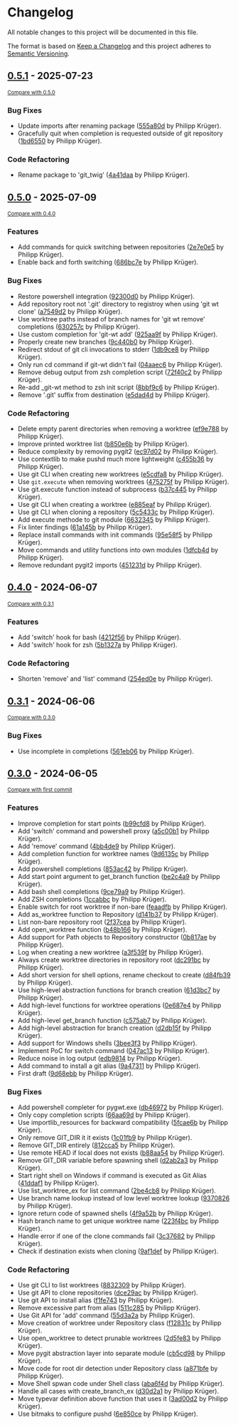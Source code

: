 # Changelog

All notable changes to this project will be documented in this file.

The format is based on [Keep a Changelog](http://keepachangelog.com/en/1.0.0/)
and this project adheres to [Semantic Versioning](http://semver.org/spec/v2.0.0.html).

<!-- insertion marker -->
## [0.5.1](https://github.com/Bubichoo-Teitichoo/pygwt/releases/tag/0.5.1) - 2025-07-23

<small>[Compare with 0.5.0](https://github.com/Bubichoo-Teitichoo/pygwt/compare/0.5.0...0.5.1)</small>

### Bug Fixes

- Update imports after renaming package ([555a80d](https://github.com/Bubichoo-Teitichoo/pygwt/commit/555a80d735adb90a685afa84fb5833c7cb264b28) by Philipp Krüger).
- Gracefully quit when completion is requested outside of git repository ([1bd6550](https://github.com/Bubichoo-Teitichoo/pygwt/commit/1bd65501e1189b451b2bb23992bdc344fff8c6e3) by Philipp Krüger).

### Code Refactoring

- Rename package to 'git_twig' ([4a41daa](https://github.com/Bubichoo-Teitichoo/pygwt/commit/4a41daa206ed30ab2de4336c1ae2e963b49332f5) by Philipp Krüger).

## [0.5.0](https://github.com/Bubichoo-Teitichoo/pygwt/releases/tag/0.5.0) - 2025-07-09

<small>[Compare with 0.4.0](https://github.com/Bubichoo-Teitichoo/pygwt/compare/0.4.0...0.5.0)</small>

### Features

- Add commands for quick switching between repositories ([2e7e0e5](https://github.com/Bubichoo-Teitichoo/pygwt/commit/2e7e0e5c8ab3b34a6cf96ebd505279ce0ab5674d) by Philipp Krüger).
- Enable back and forth switching ([686bc7e](https://github.com/Bubichoo-Teitichoo/pygwt/commit/686bc7e21f01c5c5ca730d4821cb4d4ee3167ab7) by Philipp Krüger).

### Bug Fixes

- Restore powershell integration ([92300d0](https://github.com/Bubichoo-Teitichoo/pygwt/commit/92300d01bf100aa587ccf397b1f9de342d1057ca) by Philipp Krüger).
- Add repository root not '.git' directory to registroy when using 'git wt clone' ([a7549d2](https://github.com/Bubichoo-Teitichoo/pygwt/commit/a7549d2a3d3e4e2ba1ad450a1017f4767224e55b) by Philipp Krüger).
- Use worktree paths instead of branch names for 'git wt remove' completions ([630257c](https://github.com/Bubichoo-Teitichoo/pygwt/commit/630257c6fd45d9bd0184fdc447e8a2298b504a3b) by Philipp Krüger).
- Use custom completion for 'git-wt add' ([925aa9f](https://github.com/Bubichoo-Teitichoo/pygwt/commit/925aa9f16fd6e6500c52181d853996c3313af246) by Philipp Krüger).
- Properly create new branches ([9c440b0](https://github.com/Bubichoo-Teitichoo/pygwt/commit/9c440b0acff038d0105fb993c184836fcac850c8) by Philipp Krüger).
- Redirect stdout of git cli invocations to stderr ([1db9ce8](https://github.com/Bubichoo-Teitichoo/pygwt/commit/1db9ce81fe0319cb6d19c4266cd90a72d6279431) by Philipp Krüger).
- Only run cd command if git-wt didn't fail ([04aaec6](https://github.com/Bubichoo-Teitichoo/pygwt/commit/04aaec67126d735ef7b99393296f4a7f826eda14) by Philipp Krüger).
- Remove debug output from zsh completion script ([72f40c2](https://github.com/Bubichoo-Teitichoo/pygwt/commit/72f40c2c1ac0ca23ba6cb2dd4a6c3c024cbaba1e) by Philipp Krüger).
- Re-add _git-wt method to zsh init script ([8bbf9c6](https://github.com/Bubichoo-Teitichoo/pygwt/commit/8bbf9c6cc2645c6b256c518ba6899f28c84085e4) by Philipp Krüger).
- Remove '.git' suffix from destination ([e5dad4d](https://github.com/Bubichoo-Teitichoo/pygwt/commit/e5dad4dea3db10b3457c145f6fd5a623fda6b3dd) by Philipp Krüger).

### Code Refactoring

- Delete empty parent directories when removing a worktree ([ef9e788](https://github.com/Bubichoo-Teitichoo/pygwt/commit/ef9e788508de956c05d55f9885cb171df817f397) by Philipp Krüger).
- Improve printed worktree list ([b850e6b](https://github.com/Bubichoo-Teitichoo/pygwt/commit/b850e6b90db46c55d139bc54981cb72be120f0a1) by Philipp Krüger).
- Reduce complexity by removing pygit2 ([ec97d02](https://github.com/Bubichoo-Teitichoo/pygwt/commit/ec97d02968255872f39b93ecc94e378c05f79b04) by Philipp Krüger).
- Use contextlib to make pushd much more lightweight ([c455b36](https://github.com/Bubichoo-Teitichoo/pygwt/commit/c455b36310c2f29579b09ebca34bac9bbc2d0098) by Philipp Krüger).
- Use git CLI when creating new worktrees ([e5cdfa8](https://github.com/Bubichoo-Teitichoo/pygwt/commit/e5cdfa8da200ee8b7e5283efaf6059c58b09e3f0) by Philipp Krüger).
- Use `git.execute` when removing worktrees ([475275f](https://github.com/Bubichoo-Teitichoo/pygwt/commit/475275f06d0fa340d43828317d29b709f19ff9b4) by Philipp Krüger).
- Use git.execute function instead of subprocess ([b37c445](https://github.com/Bubichoo-Teitichoo/pygwt/commit/b37c445ecc4d2d01f222ca91d1b2b7b8285bf8a5) by Philipp Krüger).
- Use git CLI when creating a worktree ([e885eaf](https://github.com/Bubichoo-Teitichoo/pygwt/commit/e885eafefe3d9476a3903ac03a77c9f069627e14) by Philipp Krüger).
- Use git CLI when cloning a repository ([5c5433c](https://github.com/Bubichoo-Teitichoo/pygwt/commit/5c5433cfd7bef4ecba4fb1df46dc5fabf6085246) by Philipp Krüger).
- Add execute methode to git module ([6632345](https://github.com/Bubichoo-Teitichoo/pygwt/commit/6632345ea0fd5e0e39fc7aed4cd3b4674552f1e5) by Philipp Krüger).
- Fix linter findings ([61a145b](https://github.com/Bubichoo-Teitichoo/pygwt/commit/61a145b2dd5c5df750a53518d303715f18e458e3) by Philipp Krüger).
- Replace install commands with init commands ([95e58f5](https://github.com/Bubichoo-Teitichoo/pygwt/commit/95e58f54ea78863e96671bc80b4a6521f8003603) by Philipp Krüger).
- Move commands and utility functions into own modules ([1dfcb4d](https://github.com/Bubichoo-Teitichoo/pygwt/commit/1dfcb4dceddaa17e7515270faccf850c8679c6dd) by Philipp Krüger).
- Remove redundant pygit2 imports ([451231d](https://github.com/Bubichoo-Teitichoo/pygwt/commit/451231dcad5be8ccfed1485c81bb4f8c14191acc) by Philipp Krüger).

## [0.4.0](https://github.com/Bubichoo-Teitichoo/pygwt/releases/tag/0.4.0) - 2024-06-07

<small>[Compare with 0.3.1](https://github.com/Bubichoo-Teitichoo/pygwt/compare/0.3.1...0.4.0)</small>

### Features

- Add 'switch' hook for bash ([4212f56](https://github.com/Bubichoo-Teitichoo/pygwt/commit/4212f56e8d592a42226102071cea07f3943f7f10) by Philipp Krüger).
- Add 'switch' hook for zsh ([5b1327a](https://github.com/Bubichoo-Teitichoo/pygwt/commit/5b1327a69f5ed664aea1257fb1c860b886737df5) by Philipp Krüger).

### Code Refactoring

- Shorten 'remove' and 'list' command ([254ed0e](https://github.com/Bubichoo-Teitichoo/pygwt/commit/254ed0e9d54fa1dbee383b760fcfb028321a4645) by Philipp Krüger).

## [0.3.1](https://github.com/Bubichoo-Teitichoo/pygwt/releases/tag/0.3.1) - 2024-06-06

<small>[Compare with 0.3.0](https://github.com/Bubichoo-Teitichoo/pygwt/compare/0.3.0...0.3.1)</small>

### Bug Fixes

- Use incomplete in completions ([561eb06](https://github.com/Bubichoo-Teitichoo/pygwt/commit/561eb06fc17fcc602cbe761fe8e3750c292e2993) by Philipp Krüger).

## [0.3.0](https://github.com/Bubichoo-Teitichoo/pygwt/releases/tag/0.3.0) - 2024-06-05

<small>[Compare with first commit](https://github.com/Bubichoo-Teitichoo/pygwt/compare/8085ac79b808ff299abb102979b4639acee940d3...0.3.0)</small>

### Features

- Improve completion for start points ([b99cfd8](https://github.com/Bubichoo-Teitichoo/pygwt/commit/b99cfd8da3ce2a7658f15b1ea4bf09bdbe903b1d) by Philipp Krüger).
- Add 'switch' command and powershell proxy ([a5c00b1](https://github.com/Bubichoo-Teitichoo/pygwt/commit/a5c00b1b17cc3fa2d02e0662ac97f65e065e9e36) by Philipp Krüger).
- Add 'remove' command ([4bb4de9](https://github.com/Bubichoo-Teitichoo/pygwt/commit/4bb4de9af6f1d2bc0d4e03b6e13a6354d354c4fd) by Philipp Krüger).
- Add completion function for worktree names ([9d6135c](https://github.com/Bubichoo-Teitichoo/pygwt/commit/9d6135cace948dd787898a6a7931c466cadf43de) by Philipp Krüger).
- Add powershell completions ([853ac42](https://github.com/Bubichoo-Teitichoo/pygwt/commit/853ac426c88f0a12feeeceb9df66a9d346fd3f38) by Philipp Krüger).
- Add start point argument to get_branch function ([be2c4a9](https://github.com/Bubichoo-Teitichoo/pygwt/commit/be2c4a920b72cf5cf759456cd3cbbcbf9a6e8435) by Philipp Krüger).
- Add bash shell completions ([9ce79a9](https://github.com/Bubichoo-Teitichoo/pygwt/commit/9ce79a9040b647becf16168de92e4514a851f53d) by Philipp Krüger).
- Add ZSH completions ([1ccabbc](https://github.com/Bubichoo-Teitichoo/pygwt/commit/1ccabbceb0944ce38932de6a125d4b71afc6471f) by Philipp Krüger).
- Enable switch for root worktree if non-bare ([feaadfb](https://github.com/Bubichoo-Teitichoo/pygwt/commit/feaadfb80abd594ac010cef88b9894c9c0e91acc) by Philipp Krüger).
- Add as_worktree function to Repository ([d141b37](https://github.com/Bubichoo-Teitichoo/pygwt/commit/d141b373da7d0a56b956ec2bb1f80579207c3e44) by Philipp Krüger).
- List non-bare repository root ([2f37cea](https://github.com/Bubichoo-Teitichoo/pygwt/commit/2f37cea46f216d21881473422ef44b04d33c73a6) by Philipp Krüger).
- Add open_worktree function ([b48b166](https://github.com/Bubichoo-Teitichoo/pygwt/commit/b48b1665d24dbf19b43275c4c20f644d33411855) by Philipp Krüger).
- Add support for Path objects to Repository constructor ([0b817ae](https://github.com/Bubichoo-Teitichoo/pygwt/commit/0b817aeaae83bae39264538f10d69de3e35a4faf) by Philipp Krüger).
- Log when creating a new worktree ([a3f539f](https://github.com/Bubichoo-Teitichoo/pygwt/commit/a3f539fa8a7b13fe3237b2f47f8b21aba52de939) by Philipp Krüger).
- Always create worktree directories in repository root ([dc291bc](https://github.com/Bubichoo-Teitichoo/pygwt/commit/dc291bc3d3e4f234d56f99ad2b1f2189ed89fb85) by Philipp Krüger).
- Add short version for shell options, rename checkout to create ([d84fb39](https://github.com/Bubichoo-Teitichoo/pygwt/commit/d84fb3930867b71408a14de7af9c96c069ffbac8) by Philipp Krüger).
- Use high-level abstraction functions for branch creation ([61d3bc7](https://github.com/Bubichoo-Teitichoo/pygwt/commit/61d3bc777fc793111b76278b2f6bb0299183fd42) by Philipp Krüger).
- Add high-level functions for worktree operations ([0e687e4](https://github.com/Bubichoo-Teitichoo/pygwt/commit/0e687e43533aff22168f275c98f35d662833cad3) by Philipp Krüger).
- Add high-level get_branch function ([c575ab7](https://github.com/Bubichoo-Teitichoo/pygwt/commit/c575ab7dfda43cb6a8ccaae13d86de4ae5171301) by Philipp Krüger).
- Add high-level abstraction for branch creation ([d2db15f](https://github.com/Bubichoo-Teitichoo/pygwt/commit/d2db15f2b89b9ee2cb7e804921654ecf0465d048) by Philipp Krüger).
- Add support for Windows shells ([3bee3f3](https://github.com/Bubichoo-Teitichoo/pygwt/commit/3bee3f31037897929273a4f60ff2af6956508ad7) by Philipp Krüger).
- Implement PoC for switch command ([047ac13](https://github.com/Bubichoo-Teitichoo/pygwt/commit/047ac137e9205786223ff4e2c1b9acec9ef41ed3) by Philipp Krüger).
- Reduce noise in log output ([edb9814](https://github.com/Bubichoo-Teitichoo/pygwt/commit/edb981449e490218c5b27288f3c2ee5c4c871312) by Philipp Krüger).
- Add command to install a git alias ([9a47311](https://github.com/Bubichoo-Teitichoo/pygwt/commit/9a473110006450d6edc982e0633ed6339c920d36) by Philipp Krüger).
- First draft ([9d68ebb](https://github.com/Bubichoo-Teitichoo/pygwt/commit/9d68ebb72a5a4ee1ea568cdce74c5b54a588dc95) by Philipp Krüger).

### Bug Fixes

- Add powershell completer for pygwt.exe ([db46972](https://github.com/Bubichoo-Teitichoo/pygwt/commit/db46972637a898e904c1e8d4b029a710be4af68e) by Philipp Krüger).
- Only copy completion scripts ([66aa69d](https://github.com/Bubichoo-Teitichoo/pygwt/commit/66aa69d2a063e8166c05d46888a018ee6e7e64a6) by Philipp Krüger).
- Use importlib_resources for backward compatibility ([5fcae6b](https://github.com/Bubichoo-Teitichoo/pygwt/commit/5fcae6b66c6224a038cead85cbba64f99580395d) by Philipp Krüger).
- Only remove GIT_DIR it it exists ([1c01fb9](https://github.com/Bubichoo-Teitichoo/pygwt/commit/1c01fb9a00a75d4431181d1be6e2193661687ae7) by Philipp Krüger).
- Remove GIT_DIR entirely ([812cca5](https://github.com/Bubichoo-Teitichoo/pygwt/commit/812cca55e54368b5981e63751e86adc2d68853a4) by Philipp Krüger).
- Use remote HEAD if local does not exists ([b88aa54](https://github.com/Bubichoo-Teitichoo/pygwt/commit/b88aa54ae4efce5ac4715c3e6a9305f410307497) by Philipp Krüger).
- Remove GIT_DIR variable before spawning shell ([d2ab2a3](https://github.com/Bubichoo-Teitichoo/pygwt/commit/d2ab2a38d108938421a790fa9ff3816b3fa55e19) by Philipp Krüger).
- Start right shell on Windows if command is executed as Git Alias ([41ddaf1](https://github.com/Bubichoo-Teitichoo/pygwt/commit/41ddaf1226fc98d64e8ca19c262f49b495b7b090) by Philipp Krüger).
- Use list_worktree_ex for list command ([2be4cb8](https://github.com/Bubichoo-Teitichoo/pygwt/commit/2be4cb8d01b8d5ae29741b337d1e499af969bb12) by Philipp Krüger).
- Use branch name lookup instead of low level worktree lookup ([9370826](https://github.com/Bubichoo-Teitichoo/pygwt/commit/93708260e897373f62417fbf11597b880b9eb28e) by Philipp Krüger).
- Ignore return code of spawned shells ([4f9a52b](https://github.com/Bubichoo-Teitichoo/pygwt/commit/4f9a52b0787049f5fafd1b9438389c5504589791) by Philipp Krüger).
- Hash branch name to get unique worktree name ([223f4bc](https://github.com/Bubichoo-Teitichoo/pygwt/commit/223f4bc748a064f100d419d0177e3f0cd5f31015) by Philipp Krüger).
- Handle error if one of the clone commands fail ([3c37682](https://github.com/Bubichoo-Teitichoo/pygwt/commit/3c3768245f92307718b7bac5c71d8601cc5ff6b1) by Philipp Krüger).
- Check if destination exists when cloning ([9af1def](https://github.com/Bubichoo-Teitichoo/pygwt/commit/9af1defa421785540c94793ca801e29dd6c18438) by Philipp Krüger).

### Code Refactoring

- Use git CLI to list worktrees ([8832309](https://github.com/Bubichoo-Teitichoo/pygwt/commit/883230915939924d62176f86f5f005d8d696a135) by Philipp Krüger).
- Use git API to clone repositories ([dce29ac](https://github.com/Bubichoo-Teitichoo/pygwt/commit/dce29acf7be9647d2c0141a92de5a1c763d4ce85) by Philipp Krüger).
- Use git API to install alias ([f1fe743](https://github.com/Bubichoo-Teitichoo/pygwt/commit/f1fe7433558e0fc45d657b342b917f6156d5017b) by Philipp Krüger).
- Remove excessive part from alias ([511c285](https://github.com/Bubichoo-Teitichoo/pygwt/commit/511c2857b8122aeef12f92177f20a70c846e02fb) by Philipp Krüger).
- Use Git API for 'add' command ([55d3a2a](https://github.com/Bubichoo-Teitichoo/pygwt/commit/55d3a2a154836813717f4ee39bbb19e7f98ffc0a) by Philipp Krüger).
- Move creation of worktree under Repository class ([f12831c](https://github.com/Bubichoo-Teitichoo/pygwt/commit/f12831c5ee40c5262d68e745a6103ef9aa5a78c4) by Philipp Krüger).
- Use open_worktree to detect prunable worktrees ([2d5fe83](https://github.com/Bubichoo-Teitichoo/pygwt/commit/2d5fe83cc1c0754b6b57969227c469ce8c0e9183) by Philipp Krüger).
- Move pygit abstraction layer into separate module ([cb5cd98](https://github.com/Bubichoo-Teitichoo/pygwt/commit/cb5cd98265cd4685ac68f1a23e1c9d9ac6d05067) by Philipp Krüger).
- Move code for root dir detection under Repository class ([a871bfe](https://github.com/Bubichoo-Teitichoo/pygwt/commit/a871bfe5539df13502fa08c515d72287b3a3b61a) by Philipp Krüger).
- Move Shell spwan code under Shell class ([aba6f4d](https://github.com/Bubichoo-Teitichoo/pygwt/commit/aba6f4d23340e8ec4d4b969b9396cb3fbc19da37) by Philipp Krüger).
- Handle all cases with create_branch_ex ([d30d2a1](https://github.com/Bubichoo-Teitichoo/pygwt/commit/d30d2a13b0f0a864d09f65548efa2030463a316d) by Philipp Krüger).
- Move typevar definition above function that uses it ([3ad00d2](https://github.com/Bubichoo-Teitichoo/pygwt/commit/3ad00d2a4513e975e44b8b7ff23e20bcb852724c) by Philipp Krüger).
- Use bitmaks to configure pushd ([6e850ce](https://github.com/Bubichoo-Teitichoo/pygwt/commit/6e850ce9d0e64a74a1d05979ae7a57ed48721e91) by Philipp Krüger).

